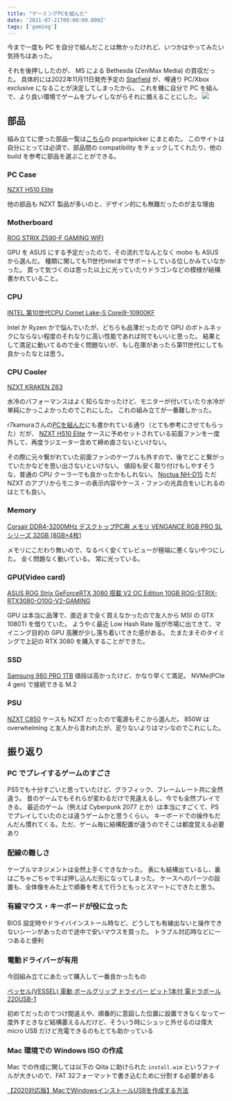 ```yaml
---
title: "ゲーミングPCを組んだ"
date: '2021-07-21T09:00:00.000Z'
tags: ['gaming']
---
```


今まで一度も PC を自分で組んだことは無かったけれど、いつかはやってみたい気持ちはあった。

それを後押ししたのが、 MS による Bethesda (ZeniMax Media) の買収だった。
具体的には2022年11月11日発売予定の [Starfield](https://bethesda.net/en/game/starfield) が、噂通り PC/Xbox exclusive になることが決定してしまったから。
これを機に自分で PC を組んで、より良い環境でゲームをプレイしながらそれに備えることにした。
![](/assets/blog/built-a-gaming-pc/pc_parts.jpeg)

## 部品

組み立てに使った部品一覧は[こちら](https://pcpartpicker.com/list/k8GrkX)の pcpartpicker にまとめた。
このサイトは自分にとっては必須で、部品間の compatibility をチェックしてくれたり、他の build を参考に部品を選ぶことができる。

### PC Case

[NZXT H510 Elite](https://www.amazon.co.jp/gp/product/B07T7L875Z/)

他の部品も NZXT 製品が多いのと、デザイン的にも無難だったのが主な理由

### Motherboard

[ROG STRIX Z590-F GAMING WIFI](https://www.amazon.co.jp/gp/product/B08WJ4SJXD)

GPU を ASUS にする予定だったので、その流れでなんとなく mobo も ASUS から選んだ。
種類に関しても11世代Intelまでサポートしている位しかみていなかった。
買って気づくのは思った以上に光っていたりドラゴンなどの模様が結構書かれていること。

### CPU

[INTEL 第10世代CPU Comet Lake-S Corei9-10900KF](https://www.amazon.co.jp/dp/B086MG1C7D)

Intel か Ryzen かで悩んでいたが、どちらも品薄だったので GPU のボトルネックにならない程度のそれなりに高い性能であれば何でもいいと思った。
結果として満足に動いてるので全く問題ないが、もし在庫があったら第11世代にしても良かったなとは思う。

### CPU Cooler

[NZXT KRAKEN Z63](https://www.amazon.co.jp/gp/product/B082DYSQVF)

水冷のパフォーマンスはよく知らなかったけど、モニターが付いていたり水冷が単純にかっこよかったのでこれにした。
これの組み立てが一番難しかった。

r7kamuraさんの[PCを組んだ](https://r7kamura.com/articles/2021-01-08-pc-build-2021)にも書かれている通り（とても参考にさせてもらった）だが、
[NZXT H510 Elite](https://www.amazon.co.jp/gp/product/B07T7L875Z/) ケースに予めセットされている前面ファンを一度外して、再度ラジエーター含めて締め直さないといけない。

その際に元々繋がれていた前面ファンのケーブルも外すので、後でどこと繋がっていたかなどを思い出さないといけない。
値段も安く取り付けもしやすそうな、普通の CPU クーラーでも良かったかもしれない。 [Noctua NH-D15](https://www.amazon.co.jp/dp/B00L7UZMAK)
ただ NZXT のアプリからモニターの表示内容やケース・ファンの光具合をいじれるのはとても良い。

### Memory

[Corsair DDR4-3200MHz デスクトップPC用 メモリ VENGANCE RGB PRO SLシリーズ 32GB [8GB×4枚] ](https://www.amazon.co.jp/gp/product/B08SQPPLNN)

メモリにこだわり無いので、なるべく安くてレビューが極端に悪くないやつにした。
全く問題なく動いている。
常に光っている。

### GPU(Video card)

[ASUS ROG Strix GeForceRTX 3080 搭載 V2 OC Edition 10GB ROG-STRIX-RTX3080-O10G-V2-GAMING](https://www.amazon.co.jp/gp/product/B098324LLG)

GPU は本当に品薄で、直近まで全く買えなかったので友人から MSI の GTX 1080Ti を借りていた。
ようやく最近 Low Hash Rate 版が市場に出てきて、マイニング目的の GPU 高騰が少し落ち着いてきた感がある。
たまたまそのタイミングで上記の RTX 3080 を購入することができた。


### SSD

[Samsung 980 PRO 1TB](https://www.amazon.co.jp/gp/product/B08JCPTPMM)
値段は高かったけど、かなり早くて満足。
NVMe(PCIe 4 gen) で接続できる M.2

### PSU

[NZXT C850](https://www.amazon.co.jp/gp/product/B089536LJ1)
ケースも NZXT だったので電源もそこから選んだ。
850W は overwhelming と友人から言われたが、足りないよりはマシなのでこれにした。

## 振り返り

### PC でプレイするゲームのすごさ

PS5でも十分すごいと思っていたけど、グラフィック、フレームレート共に全然違う。
昔のゲームでもそれらが変わるだけで見違えるし、今でも全然プレイできる。
最近のゲーム（例えば Cyberpunk 2077 とか）は本当にすごくて、PS でプレイしていたのとは違うゲームかと思うくらい。
キーボードでの操作もだんだん慣れてくる。ただ、ゲーム毎に結構配置が違うのでそこは都度覚える必要あり

### 配線の難しさ

ケーブルマネジメントは全然上手くできなかった。
表にも結構出ているし、裏はごちゃごちゃで半ば押し込んだ形になってしまった。
ケースへのパーツの設置も、全体像をみた上で順番を考えて行うともっとスマートにできたと思う。

### 有線マウス・キーボードが役に立った

BIOS 設定時やドライバインストール時など、どうしても有線出ないと操作できないシーンがあったので途中で安いマウスを買った。
トラブル対応時などに一つあると便利

### 電動ドライバーが有用

今回組み立てにあたって購入して一番良かったもの

[ベッセル(VESSEL) 電動 ボールグリップ ドライバー ビット1本付 電ドラボール 220USB-1](https://www.amazon.co.jp/gp/product/B07KSBSK4Z)

初めてだったのでつけ間違えや、順番的に意図した位置に設置できなくなって一度外すときなど結構萎えるんだけど、そういう時にシュッと外せるのは偉大
micro USB だけど充電できるのもとても助かっている

### Mac 環境での Windows ISO の作成

Mac での作成に関しては以下の Qiita に助けられた
`install.wim` というファイルが大きいので、FAT 32フォーマットで書き込むために分割する必要がある

[【2020対応版】MacでWindowsインストールUSBを作成する方法](https://qiita.com/sohsatoh/items/9fe0dcdc084ef9f7cbf8)

